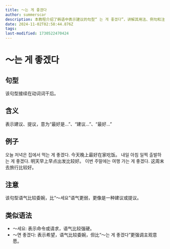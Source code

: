 ```yaml
---
title: 〜는 게 좋겠다
author: summerscar
description: 本教程介绍了韩语中表示建议的句型“ 는 게 좋겠다”，讲解其用法、例句和注意事项，并与类似的语法“ 세요”和“ 면 좋겠다”进行了比较。
date: 2024-11-02T02:58:44.876Z
tags:
last-modified: 1730522470424
---
```


# 〜는 게 좋겠다

## 句型
该句型接续在动词词干后。

## 含义
表示建议、提议，意为“最好是...”、“建议...”、“最好...”

## 例子
<Speak>오늘 저녁은 집에서 먹는 게 좋겠다.</Speak> 今天晚上最好在家吃饭。
<Speak>내일 아침 일찍 출발하는 게 좋겠다.</Speak> 明天早上早点出发比较好。
<Speak>이번 주말에는 여행 가는 게 좋겠다.</Speak> 这周末去旅行比较好。

## 注意
该句型语气比较委婉，比“〜세요”语气更弱，更像是一种建议或提议。

## 类似语法
* 〜세요: 表示命令或请求，语气比较强硬。
* 〜면 좋겠다: 表示希望，语气比较委婉，但比“〜는 게 좋겠다”更强调主观意愿。
